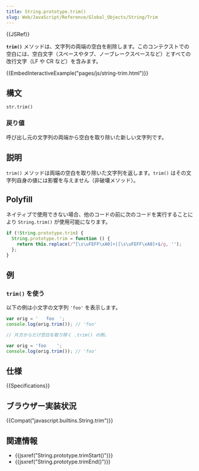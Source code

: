 ```yaml
---
title: String.prototype.trim()
slug: Web/JavaScript/Reference/Global_Objects/String/Trim
---
```


{{JSRef}}

**`trim()`** メソッドは、文字列の両端の空白を削除します。このコンテクストでの空白には、空白文字（スペースやタブ、ノーブレークスペースなど）とすべての改行文字（LF や CR など）を含みます。

{{EmbedInteractiveExample("pages/js/string-trim.html")}}

## 構文

```
str.trim()
```

### 戻り値

呼び出し元の文字列の両端から空白を取り除いた新しい文字列です。

## 説明

`trim()` メソッドは両端の空白を取り除いた文字列を返します。`trim()` はその文字列自身の値には影響を与えません（非破壊メソッド）。

## Polyfill

ネイティブで使用できない場合、他のコードの前に次のコードを実行することにより `String.trim()` が使用可能になります。

```js
if (!String.prototype.trim) {
  String.prototype.trim = function () {
    return this.replace(/^[\s\uFEFF\xA0]+|[\s\uFEFF\xA0]+$/g, '');
  };
}
```

## 例

### `trim()` を使う

以下の例は小文字の文字列 `'foo'` を表示します。

```js
var orig = '   foo  ';
console.log(orig.trim()); // 'foo'

// 片方からだけ空白を取り除く .trim() の例。

var orig = 'foo    ';
console.log(orig.trim()); // 'foo'
```

## 仕様

{{Specifications}}

## ブラウザー実装状況

{{Compat("javascript.builtins.String.trim")}}

## 関連情報

- {{jsxref("String.prototype.trimStart()")}}
- {{jsxref("String.prototype.trimEnd()")}}
